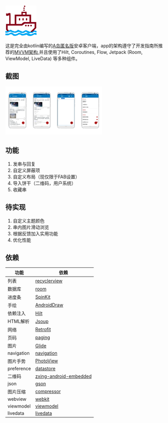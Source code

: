 ![ic_launch](ic_island_boat.png)

这是完全由kotlin编写的[A岛匿名版](https://adnmb3.com/Forum)安卓客户端，app的架构遵守了开发指南所推荐的[MVVM架构](https://developer.android.com/jetpack/guide#recommended-app-arch),并且使用了Hilt,  Coroutines, Flow, Jetpack (Room, ViewModel, LiveData) 等多种组件。

## 截图
<img src="snapshot1.png" width="15%"><img src="snapshot2.png" width="15%"><img src="snapshot3.png" width="15%"><img src="snapshot4.png" width="15%">

## 功能
1. 发串与回复
2. 自定义屏蔽项
3. 自定义布局（现仅限于FAB设置）
4. 导入饼干（二维码，用户系统）
5. 收藏串

## 待实现
1. 自定义主题颜色
2. 串内图片滑动浏览
3. 根据反馈加入实用功能
4. 优化性能

## 依赖
| 功能 | 依赖          |
|------|---------------|
| 列表 | [recyclerview](https://developer.android.com/guide/topics/ui/layout/recyclerview) |
|数据库|[room](https://developer.android.com/training/data-storage/room)|
|进度条|[SpinKit](https://github.com/ybq/Android-SpinKit)|
|手绘|[AndroidDraw](https://github.com/divyanshub024/AndroidDraw)|
|依赖注入|[Hilt](https://developer.android.com/training/dependency-injection/hilt-android)|
|HTML解析|[Jsoup](https://github.com/jhy/jsoup)|
|网络|[Retrofit](https://github.com/square/retrofit)|
|页码|[paging](https://developer.android.com/topic/libraries/architecture/paging/v3-overview)|
|图片|[Glide](https://github.com/bumptech/glide)|
|navigation|[navigation](https://developer.android.com/guide/navigation)|
|图片手势|[PhotoView](https://github.com/Baseflow/PhotoView)|
|preference|[datastore](https://developer.android.com/topic/libraries/architecture/datastore)|
|二维码|[zxing-android-embedded](https://github.com/journeyapps/zxing-android-embedded)|
|json|[gson](https://github.com/google/gson)|
|图片压缩|[compressor](https://github.com/zetbaitsu/Compressor)|
|webview|[webkit](https://developer.android.com/guide/webapps/webview)|
|viewmodel|[viewmodel](https://developer.android.com/topic/libraries/architecture/viewmodel)|
|livedata|[livedata](https://developer.android.com/topic/libraries/architecture/livedata)|

